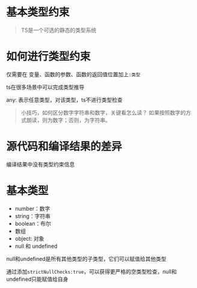 # 基本类型约束

> TS是一个可选的静态的类型系统

# 如何进行类型约束

仅需要在 变量、函数的参数、函数的返回值位置加上```:类型```

ts在很多场景中可以完成类型推导

any: 表示任意类型，对该类型，ts不进行类型检查

> 小技巧，如何区分数字字符串和数字，关键看怎么读？
> 如果按照数字的方式朗读，则为数字；否则，为字符串。

# 源代码和编译结果的差异

编译结果中没有类型约束信息

# 基本类型

- number：数字
- string：字符串
- boolean：布尔
- 数组
- object: 对象
- null 和 undefined

null和undefined是所有其他类型的子类型，它们可以赋值给其他类型

通过添加```strictNullChecks:true```，可以获得更严格的空类型检查，null和undefined只能赋值给自身